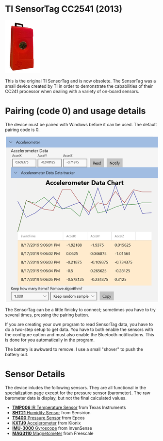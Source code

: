 ﻿# TI SensorTag CC2541 (2013)

![SensorTag 2541](../DevicePictures/TI_SensorTag_2541-175.png)

This is the original TI SensorTag and is now obsolete. The SensorTag was a small device
created by TI in order to demonstrate the cababilities of their CC241 processor when 
dealing with a variety of on-board sensors. 

# Pairing (code 0) and usage details
The device must be paired with Windows before it can be used. The default pairing code is 0.

![SensorTag 2541](../ScreenShots/Device_TI_SensorTag_2541_Accelerometer.png)

The SensorTag can be a little finicky to connect; sometimes you have to try several times, 
pressing the pairing button. 

If you are creating your own program to read SensorTag data, you have to do a two-step setup to 
get data. You have to both enable the sensors with the configure option and must also enable 
the Bluetooth notifications. This is done for you automatically in the program.

The battery is awkward to remove. I use a small "shover" to push the battery out.

# Sensor Details
The device inludes the following sensors. They are all functional in the specialization page except 
for the pressure sensor (barometer). The raw barometer data is display, but not the final calculated
values.

* [**TMP006** IR Temperature Sensor](http://www.ti.com/product/tmp006) from Texas Instruments
* [**SHT21** Humidity Sensor](http://www.sensirion.com/en/products/humidity-temperature/humidity-sensor-sht21/) from Sensirion
* [**T5400** Pressure Sensor](http://www.epcos.com/inf/57/ds/T5400.pdf) from Epcos
* [**KXTJ9** Accelerometer](http://www.kionix.com/accelerometers/kxtj9) from Kionix
* [**IMU-3000** Gyroscope](http://www.invensense.com/mems/gyro/imu3000.html) from InvenSense
* [**MAG3110** Magnetometer](http://www.freescale.com/webapp/sps/site/prod_summary.jsp?code=MAG3110) from Freescale
 
